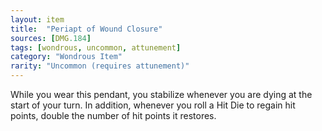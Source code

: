 ```yaml
---
layout: item
title:  "Periapt of Wound Closure"
sources: [DMG.184]
tags: [wondrous, uncommon, attunement]
category: "Wondrous Item"
rarity: "Uncommon (requires attunement)"
---
```


While you wear this pendant, you stabilize whenever you are dying at the start of your turn. In addition, whenever you roll a Hit Die to regain hit points, double the number of hit points it restores.